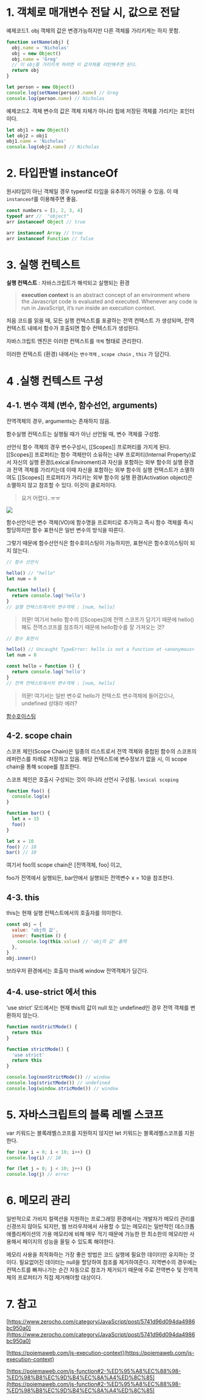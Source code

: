 # 1. 객체로 매개변수 전달 시, 값으로 전달

예제코드1. obj 객체의 값은 변경가능하지만 다른 객체를 가리키게는 하지 못함.

```js
function setName(obj) {
  obj.name = 'Nicholas'
  obj = new Object()
  obj.name = 'Greg'
  // 이 obj를 가리키게 하려면 이 값자체를 리턴해주면 된다.
  return obj
}

let person = new Object()
console.log(setName(person).name) // Greg
console.log(person.name) // Nicholas
```

예제코드2. 객체 변수의 값은 객체 자체가 아니라 힙에 저장된 객체를 가리키는 포인터이다.

```js
let obj1 = new Object()
let obj2 = obj1
obj1.name = 'Nicholas'
console.log(obj2.name) // Nicholas
```

# 2. 타입판별 instanceOf

원시타입이 아닌 객체일 경우 typeof로 타입을 유추하기 어려울 수 있음. 이 때 `instanceof`를 이용해주면 좋음.

```js
const numbers = [1, 2, 3, 4]
typeof arr //  "object"
arr instanceof Object // true

arr instanceof Array // true
arr instanceof Function // false
```

# 3. 실행 컨텍스트

**실행 컨텍스트** : 자바스크립트가 해석되고 실행되는 환경

> **execution context** is an abstract concept of an environment where the Javascript code is evaluated and executed. Whenever any code is run in JavaScript, it’s run inside an execution context.

처음 코드를 읽을 때, 모든 실행 컨텍스트를 포괄하는 전역 컨텍스트 가 생성되며, 전역 컨텍스트 내에서 함수가 호출되면 함수 컨텍스트가 생성된다.

자바스크립트 엔진은 이러한 컨텍스트를 `객체` 형태로 관리한다.

이러한 컨텍스트 (환경) 내에서는 `변수객체` , `scope chain` , `this` 가 담긴다.

# 4 .실행 컨텍스트 구성

## 4-1. 변수 객체 (변수, 함수선언, arguments)

전역객체의 경우, arguments는 존재하지 않음.

함수실행 컨텍스트는 실행될 때가 아닌 선언될 때, 변수 객체를 구성함.

선언식 함수 객체의 경우 변수구성시, [[Scopes]] 프로퍼티를 가지게 된다. [[Scopes]] 프로퍼티는 함수 객체만이 소유하는 내부 프로퍼티(Internal Property)로서 자신의 실행 환경(Lexical Enviroment)과 자신을 포함하는 외부 함수의 실행 환경과 전역 객체를 가리키는데 이때 자신을 포함하는 외부 함수의 실행 컨텍스트가 소멸하여도 [[Scopes]] 프로퍼티가 가리키는 외부 함수의 실행 환경(Activation object)은 소멸하지 않고 참조할 수 있다. 이것이 클로저이다.

> 요거 어렵다..ㅠㅠ

![](https://poiemaweb.com/img/ec_7.png)

함수선언식은 변수 객체(VO)에 함수명을 프로퍼티로 추가하고 즉시 함수 객체를 즉시 할당하지만 함수 표현식은 일반 변수의 방식을 따른다.

그렇기 때문에 함수선언식은 함수호이스팅이 가능하지만, 표현식은 함수호이스팅이 되지 않는다.

```js
// 함수 선언식

hello() // "hello"
let num = 0

function hello() {
  return console.log('hello')
}
// 실행 컨텍스트에서의 변수객체 : [num, hello]
```

> 의문! 여기서 hello 함수의 [[Scopes]]에 전역 스코프가 담기기 때문에 hello() 해도 전역스코프를 참조하기 때문에 hello함수를 잘 가져오는 것?

```js
// 함수 표현식

hello() // Uncaught TypeError: hello is not a function at <anonymous>
let num = 0

const hello = function () {
  return console.log('hello')
}
// 전역 컨텍스트에서의 변수객체 : [num, hello]
```

> 의문! 여기서는 일반 변수로 hello가 컨텍스트 변수객체에 들어갔으나, undefined 상태라 에러?

[함수호이스팅](https://poiemaweb.com/js-function#2-%ED%95%A8%EC%88%98-%ED%98%B8%EC%9D%B4%EC%8A%A4%ED%8C%85)

## 4-2. scope chain

스코프 체인(Scope Chain)은 일종의 리스트로서 전역 객체와 중첩된 함수의 스코프의 레퍼런스를 차례로 저장하고 있음. 해당 컨텍스트에 변수정보가 없을 시, 이 scope chain을 통해 scope를 참조한다.

스코프 체인은 호출시 구성되는 것이 아니라 선언시 구성됨. `lexical scoping`

```js
function foo() {
  console.log(x)
}

function bar() {
  let x = 15
  foo()
}

let x = 10
foo() // 10
bar() // 10
```

여기서 foo의 scope chain은 [전역객체, foo] 이고,

foo가 전역에서 실행되든, bar안에서 실행되든 전역변수 x = 10을 참조한다.

## 4-3. this

this는 현재 실행 컨텍스트에서의 호출자를 의미한다.

```js
const obj = {
  value: 'obj의 값',
  inner: function () {
    console.log(this.value) // 'obj의 값' 출력
  },
}
obj.inner()
```

브라우저 환경에서는 호출자 this에 window 전역객체가 담긴다.

## 4-4. use-strict 에서 this

‘use strict’ 모드에서는 현재 this의 값이 null 또는 undefined인 경우 전역 객체를 변환하지 않는다.

```js
function nonStrictMode() {
  return this
}

function strictMode() {
  'use strict'
  return this
}

console.log(nonStrictMode()) // window
console.log(strictMode()) // undefined
console.log(window.stricMode()) // window
```

# 5. 자바스크립트의 블록 레벨 스코프

var 키워드는 블록레벨스코프를 지원하지 않지만 let 키워드는 블록레벨스코프를 지원한다.

```js
for (var i = 0; i < 10; i++) {}
console.log(i) // 10

for (let j = 0; j < 10; j++) {}
console.log(j) // error
```

# 6. 메모리 관리

일반적으로 가비지 컬렉션을 지원하는 프로그래밍 환경에서는 개발자가 메모리 관리를 신경쓰지 않아도 되지만, 웹 브라우저에서 사용할 수 있는 메모리는 일반적인 데스크톱 애플리케이션의 가용 메모리에 비해 매우 적기 때문에 가능한 한 최소한의 메모리만 사용해서 페이지의 성능을 올릴 수 있도록 해야한다.

메모리 사용을 최적화하는 가장 좋은 방법은 코드 실행에 필요한 데이터만 유지하는 것이다. 필요없어진 데이터는 null을 할당하여 참조를 제거하여준다. 지역변수의 경우에는 컨텍스트를 빠져나가는 순간 자동으로 참조가 제거되기 때문에 주로 전역변수 및 전역객체의 프로퍼티가 직접 제거해야할 대상이다.

# 7. 참고

[https://www.zerocho.com/category/JavaScript/post/5741d96d094da4986bc950a0](https://www.zerocho.com/category/JavaScript/post/5741d96d094da4986bc950a0)

[https://poiemaweb.com/js-execution-context](https://poiemaweb.com/js-execution-context)

[https://poiemaweb.com/js-function#2-%ED%95%A8%EC%88%98-%ED%98%B8%EC%9D%B4%EC%8A%A4%ED%8C%85](https://poiemaweb.com/js-function#2-%ED%95%A8%EC%88%98-%ED%98%B8%EC%9D%B4%EC%8A%A4%ED%8C%85)
